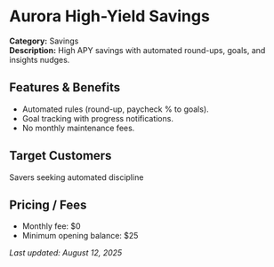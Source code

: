 # Aurora High-Yield Savings

**Category:** Savings  
**Description:** High APY savings with automated round-ups, goals, and insights nudges.

## Features & Benefits

- Automated rules (round-up, paycheck % to goals).
- Goal tracking with progress notifications.
- No monthly maintenance fees.

## Target Customers
Savers seeking automated discipline

## Pricing / Fees

- Monthly fee: $0
- Minimum opening balance: $25

_Last updated: August 12, 2025_
